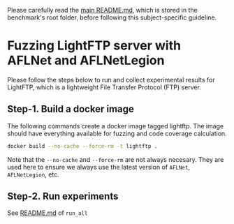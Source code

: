 Please carefully read the [main README.md](../../../README.md), which is stored in the benchmark's root folder, before following this subject-specific guideline.

# Fuzzing LightFTP server with AFLNet and AFLNetLegion
Please follow the steps below to run and collect experimental results for LightFTP, which is a lightweight File Transfer Protocol (FTP) server.

## Step-1. Build a docker image
The following commands create a docker image tagged lightftp. The image should have everything available for fuzzing and code coverage calculation.

```bash
docker build --no-cache --force-rm -t lightftp .
```
Note that the `--no-cache` and `--force-rm` are not always necesary.
They are used here to ensure we always use the latest version of `AFLNet`, `AFLNetLegion`, etc.


## Step-2. Run experiments

See [README.md](https://github.com/Alan32Liu/ProFuzzBench/tree/temp/scripts) of `run_all`
